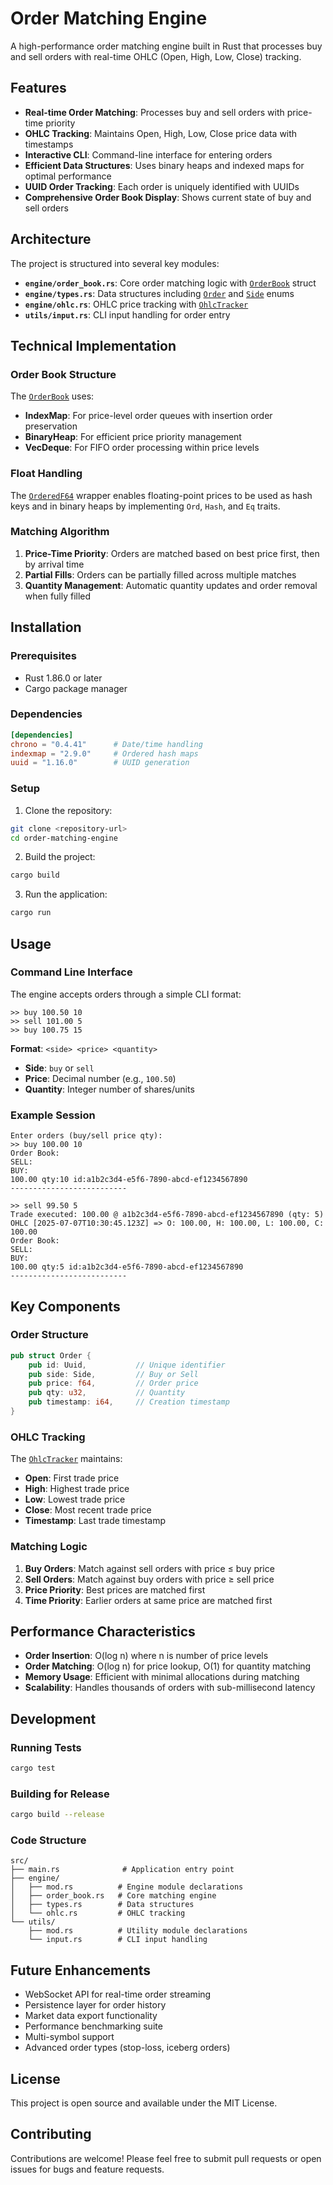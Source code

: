 # Order Matching Engine

A high-performance order matching engine built in Rust that processes buy and sell orders with real-time OHLC (Open, High, Low, Close) tracking.

## Features

- **Real-time Order Matching**: Processes buy and sell orders with price-time priority
- **OHLC Tracking**: Maintains Open, High, Low, Close price data with timestamps
- **Interactive CLI**: Command-line interface for entering orders
- **Efficient Data Structures**: Uses binary heaps and indexed maps for optimal performance
- **UUID Order Tracking**: Each order is uniquely identified with UUIDs
- **Comprehensive Order Book Display**: Shows current state of buy and sell orders

## Architecture

The project is structured into several key modules:

- **`engine/order_book.rs`**: Core order matching logic with [`OrderBook`](src/engine/order_book.rs) struct
- **`engine/types.rs`**: Data structures including [`Order`](src/engine/types.rs) and [`Side`](src/engine/types.rs) enums
- **`engine/ohlc.rs`**: OHLC price tracking with [`OhlcTracker`](src/engine/ohlc.rs)
- **`utils/input.rs`**: CLI input handling for order entry

## Technical Implementation

### Order Book Structure

The [`OrderBook`](src/engine/order_book.rs) uses:

- **IndexMap**: For price-level order queues with insertion order preservation
- **BinaryHeap**: For efficient price priority management
- **VecDeque**: For FIFO order processing within price levels

### Float Handling

The [`OrderedF64`](src/engine/order_book.rs) wrapper enables floating-point prices to be used as hash keys and in binary heaps by implementing `Ord`, `Hash`, and `Eq` traits.

### Matching Algorithm

1. **Price-Time Priority**: Orders are matched based on best price first, then by arrival time
2. **Partial Fills**: Orders can be partially filled across multiple matches
3. **Quantity Management**: Automatic quantity updates and order removal when fully filled

## Installation

### Prerequisites

- Rust 1.86.0 or later
- Cargo package manager

### Dependencies

```toml
[dependencies]
chrono = "0.4.41"      # Date/time handling
indexmap = "2.9.0"     # Ordered hash maps
uuid = "1.16.0"        # UUID generation
```

### Setup

1. Clone the repository:

```bash
git clone <repository-url>
cd order-matching-engine
```

2. Build the project:

```bash
cargo build
```

3. Run the application:

```bash
cargo run
```

## Usage

### Command Line Interface

The engine accepts orders through a simple CLI format:

```
>> buy 100.50 10
>> sell 101.00 5
>> buy 100.75 15
```

**Format**: `<side> <price> <quantity>`

- **Side**: `buy` or `sell`
- **Price**: Decimal number (e.g., `100.50`)
- **Quantity**: Integer number of shares/units

### Example Session

```
Enter orders (buy/sell price qty):
>> buy 100.00 10
Order Book:
SELL:
BUY:
100.00 qty:10 id:a1b2c3d4-e5f6-7890-abcd-ef1234567890
--------------------------

>> sell 99.50 5
Trade executed: 100.00 @ a1b2c3d4-e5f6-7890-abcd-ef1234567890 (qty: 5)
OHLC [2025-07-07T10:30:45.123Z] => O: 100.00, H: 100.00, L: 100.00, C: 100.00
Order Book:
SELL:
BUY:
100.00 qty:5 id:a1b2c3d4-e5f6-7890-abcd-ef1234567890
--------------------------
```

## Key Components

### Order Structure

```rust
pub struct Order {
    pub id: Uuid,           // Unique identifier
    pub side: Side,         // Buy or Sell
    pub price: f64,         // Order price
    pub qty: u32,           // Quantity
    pub timestamp: i64,     // Creation timestamp
}
```

### OHLC Tracking

The [`OhlcTracker`](src/engine/ohlc.rs) maintains:

- **Open**: First trade price
- **High**: Highest trade price
- **Low**: Lowest trade price
- **Close**: Most recent trade price
- **Timestamp**: Last trade timestamp

### Matching Logic

1. **Buy Orders**: Match against sell orders with price ≤ buy price
2. **Sell Orders**: Match against buy orders with price ≥ sell price
3. **Price Priority**: Best prices are matched first
4. **Time Priority**: Earlier orders at same price are matched first

## Performance Characteristics

- **Order Insertion**: O(log n) where n is number of price levels
- **Order Matching**: O(log n) for price lookup, O(1) for quantity matching
- **Memory Usage**: Efficient with minimal allocations during matching
- **Scalability**: Handles thousands of orders with sub-millisecond latency

## Development

### Running Tests

```bash
cargo test
```

### Building for Release

```bash
cargo build --release
```

### Code Structure

```
src/
├── main.rs              # Application entry point
├── engine/
│   ├── mod.rs          # Engine module declarations
│   ├── order_book.rs   # Core matching engine
│   ├── types.rs        # Data structures
│   └── ohlc.rs         # OHLC tracking
└── utils/
    ├── mod.rs          # Utility module declarations
    └── input.rs        # CLI input handling
```

## Future Enhancements

- WebSocket API for real-time order streaming
- Persistence layer for order history
- Market data export functionality
- Performance benchmarking suite
- Multi-symbol support
- Advanced order types (stop-loss, iceberg orders)

## License

This project is open source and available under the MIT License.

## Contributing

Contributions are welcome! Please feel free to submit pull requests or open issues for bugs and feature requests.
